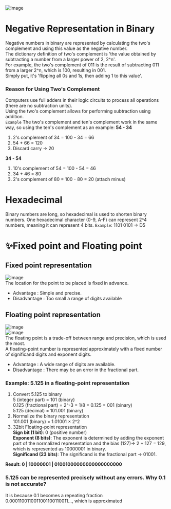 ![image](https://github.com/vacu9708/Fundamental-knowledge/assets/67142421/71f0e5a2-b821-4959-94ba-4b104463b3f8)
# Negative Representation in Binary
Negative numbers in binary are represented by calculating the two's complement and using this value as the negative number.<br>
The dictionary definition of two's complement is 'the value obtained by subtracting a number from a larger power of 2, 2^n'.<br>
For example, the two's complement of 011 is the result of subtracting 011 from a larger 2^n, which is 100, resulting in 001.<br>
Simply put, it's 'flipping all 0s and 1s, then adding 1 to this value'.<br>

### Reason for Using Two's Complement
Computers use full adders in their logic circuits to process all operations (there are no subtraction units).<br>
Using the two's complement allows for performing subtraction using addition.<br>
`Example`
The two's complement and ten's complement work in the same way, so using the ten's complement as an example:
**54 - 34**
1. 2's complement of 34 = 100 - 34 = 66
2. 54 + 66 = 120
3. Discard carry → 20

**34 - 54**
1. 10's complement of 54 = 100 - 54 = 46
2. 34 + 46 = 80
3. 2's complement of 80 = 100 - 80 = 20 (attach minus)

# Hexadecimal
Binary numbers are long, so hexadecimal is used to shorten binary numbers.
One hexadecimal character (0-9, A-F) can represent 2^4 numbers, meaning it can represent 4 bits.
`Example`: 1101 0101 → D5

# ✨Fixed point and Floating point
## Fixed point representation
![image](https://github.com/vacu9708/Fundamental-knowledge/assets/67142421/153f813c-9b4d-48da-8758-cd4fea293400)<br>
The location for the point to be placed is fixed in advance.
- Advantage : Simple and precise.
- Disadvantage : Too small a range of digits available

## Floating point representation
![image](https://user-images.githubusercontent.com/67142421/177052503-2f8fff7b-28ca-486a-8a13-e2cbf473930a.png)<br>
![image](https://user-images.githubusercontent.com/67142421/177052506-bb3fb3dd-9ddc-4043-9ef8-13158f628f29.png)<br>
The floating point is a trade-off between range and precision, which is used the most.<br>
A floating-point number is represented approximately with a fixed number of significand digits and exponent digits.

* Advantage : A wide range of digits are available.
* Disadvantage : There may be an error in the fractional part.
### Example: 5.125 in a floating-point representation
1. Convert 5.125 to binary<br>
   5 (integer part) = 101 (binary)<br>
   0.125 (fractional part) = 2^-3 = 1/8 = 0.125 = 001 (binary)<br>
   5.125 (decimal) = 101.001 (binary)<br>
2. Normalize the binary representation<br>
   101.001 (binary) = 1.01001 × 2^2<br>
3. 32bit Floating-point representation<br>
   **Sign bit (1 bit)**: 0 (positive number)<br>
   **Exponent (8 bits)**: The exponent is determined by adding the exponent part of the normalized representation and the bias (127)-> 2 + 127 = 129, which is represented as 10000001 in binary.<br>
   **Significand (23 bits)**: The significand is the fractional part -> 01001.

**Result: 0 | 10000001 | 01001000000000000000000**

### 5.125 can be represented precisely without any errors. Why 0.1 is not accurate?
It is because 0.1 becomes a repeating fraction 0.0001100110011001100110011..., which is approximated<br>
